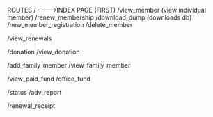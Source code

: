 ROUTES
/ ---->INDEX PAGE (FIRST)
/view_member (view individual member)
/renew_membership
/download_dump (downloads db)
/new_member_registration
/delete_member


/view_renewals


/donation
/view_donation


/add_family_member
/view_family_member

/view_paid_fund
/office_fund


/status
/adv_report

/renewal_receipt